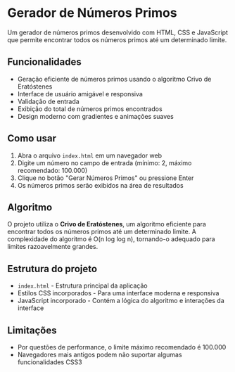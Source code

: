 # Gerador de Números Primos

Um gerador de números primos desenvolvido com HTML, CSS e JavaScript que permite encontrar todos os números primos até um determinado limite.

## Funcionalidades

- Geração eficiente de números primos usando o algoritmo Crivo de Eratóstenes
- Interface de usuário amigável e responsiva
- Validação de entrada
- Exibição do total de números primos encontrados
- Design moderno com gradientes e animações suaves

## Como usar

1. Abra o arquivo `index.html` em um navegador web
2. Digite um número no campo de entrada (mínimo: 2, máximo recomendado: 100.000)
3. Clique no botão "Gerar Números Primos" ou pressione Enter
4. Os números primos serão exibidos na área de resultados

## Algoritmo

O projeto utiliza o **Crivo de Eratóstenes**, um algoritmo eficiente para encontrar todos os números primos até um determinado limite. A complexidade do algoritmo é O(n log log n), tornando-o adequado para limites razoavelmente grandes.

## Estrutura do projeto

- `index.html` - Estrutura principal da aplicação
- Estilos CSS incorporados - Para uma interface moderna e responsiva
- JavaScript incorporado - Contém a lógica do algoritmo e interações da interface

## Limitações

- Por questões de performance, o limite máximo recomendado é 100.000
- Navegadores mais antigos podem não suportar algumas funcionalidades CSS3
